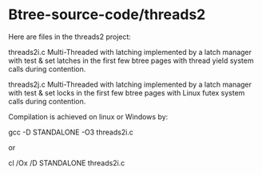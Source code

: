 Btree-source-code/threads2
==========================

Here are files in the threads2 project:

threads2i.c     Multi-Threaded with latching implemented by a latch manager with test & set latches in the first few btree pages with thread yield system calls during contention.

threads2j.c     Multi-Threaded with latching implemented by a latch manager with test & set locks in the first few btree pages with Linux futex system calls during contention.

Compilation is achieved on linux or Windows by:

gcc -D STANDALONE -O3 threads2i.c

or

cl /Ox /D STANDALONE threads2i.c
